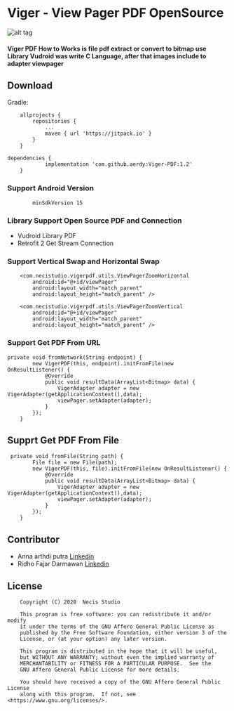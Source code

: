 # Viger - View Pager PDF OpenSource
![alt tag](https://camo.githubusercontent.com/0ad3a71058a9c743494a613898d9469798996e36/68747470733a2f2f6165726f7969642e66696c65732e776f726470726573732e636f6d2f323031372f30312f73637265656e73686f745f313438353835353937362e706e67)
#### Viger PDF How to Works is file pdf extract or convert to bitmap use Library Vudroid was write C Language, after that images include to adapter viewpager
## Download
Gradle:
```
	allprojects {
		repositories {
			...
			maven { url 'https://jitpack.io' }
		}
	}
```
```
dependencies {
	        implementation 'com.github.aerdy:Viger-PDF:1.2'
	}

```

### Support Android Version
```
        minSdkVersion 15
```
### Library Support Open Source PDF and Connection 
- Vudroid Library PDF
- Retrofit 2 Get Stream Connection
### Support Vertical Swap and Horizontal Swap
```
    <com.necistudio.vigerpdf.utils.ViewPagerZoomHorizontal
        android:id="@+id/viewPager"
        android:layout_width="match_parent"
        android:layout_height="match_parent" />

    <com.necistudio.vigerpdf.utils.ViewPagerZoomVertical
        android:id="@+id/viewPager"
        android:layout_width="match_parent"
        android:layout_height="match_parent" />

```
### Support Get PDF From URL
```
private void fromNetwork(String endpoint) {
        new VigerPDF(this, endpoint).initFromFile(new OnResultListener() {
            @Override
            public void resultData(ArrayList<Bitmap> data) {
                VigerAdapter adapter = new VigerAdapter(getApplicationContext(),data);
                viewPager.setAdapter(adapter);
            }
        });
    }
```

## Supprt Get PDF From File
```
 private void fromFile(String path) {
        File file = new File(path);
        new VigerPDF(this, file).initFromFile(new OnResultListener() {
            @Override
            public void resultData(ArrayList<Bitmap> data) {
                VigerAdapter adapter = new VigerAdapter(getApplicationContext(),data);
                viewPager.setAdapter(adapter);
            }
        });
    }
```
## Contributor
* Anna arthdi putra [Linkedin](https://id.linkedin.com/in/anna-arthdi-putra-2b339436)
* Ridho Fajar Darmawan [Linkedin](https://id.linkedin.com/in/ridho-fajar-darmawan-54913b155)

## License
```
    Copyright (C) 2020  Necis Studio

    This program is free software: you can redistribute it and/or modify
    it under the terms of the GNU Affero General Public License as
    published by the Free Software Foundation, either version 3 of the
    License, or (at your option) any later version.

    This program is distributed in the hope that it will be useful,
    but WITHOUT ANY WARRANTY; without even the implied warranty of
    MERCHANTABILITY or FITNESS FOR A PARTICULAR PURPOSE.  See the
    GNU Affero General Public License for more details.

    You should have received a copy of the GNU Affero General Public License
    along with this program.  If not, see <https://www.gnu.org/licenses/>.
```
